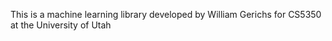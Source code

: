 This is a machine learning library developed by William Gerichs for CS5350 at the University of Utah
